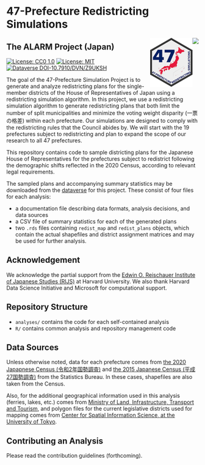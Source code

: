 # 47-Prefecture Redistricting Simulations

<img src="https://alarm-redist.github.io/assets/alarm_256_tr.png" align="right" height=128>
<img src="assets/japan_47pref_256_tr.png" align="right" height=128>

## The ALARM Project (Japan)

[![License: CC0 1.0](https://img.shields.io/badge/Data%20License-Public%20domain-lightgrey.svg)](https://creativecommons.org/publicdomain/zero/1.0/)
[![License: MIT](https://img.shields.io/badge/Software%20License-MIT-yellow.svg)](https://opensource.org/licenses/MIT)
[![Dataverse DOI-10.7910/DVN/Z9UKSH](<https://img.shields.io/badge/Dataverse DOI-10.7910/DVN/Z9UKSH-orange>)](https://doi.org/10.7910/DVN/Z9UKSH)

The goal of the 47-Prefecture Simulation Project is to generate and analyze redistricting plans for the single-member districts of the House of Representatives of Japan using a redistricting simulation algorithm. 
In this project, we use a redistricting simulation algorithm to generate redistricting plans that both limit the number of split municipalities and minimize the voting weight disparity (一票の格差) within each prefecture. 
Our simulations are designed to comply with the redistricting rules that the Council abides by. 
We will start with the 19 prefectures subject to redistricting and plan to expand the scope of our research to all 47 prefectures.

This repository contains code to sample districting plans for the Japanese House of Representatives for the prefectures subject to redistrict following the demographic shifts reflected in the 2020 Census, according to relevant legal requirements.

The sampled plans and accompanying summary statistics may be downloaded from
the [dataverse](https://doi.org/10.7910/DVN/Z9UKSH)
for this project. These consist of four files for each analysis:
- a documentation file describing data formats, analysis decisions, and data sources
- a CSV file of summary statistics for each of the generated plans
- two `.rds` files containing `redist_map` and `redist_plans` objects, which
contain the actual shapefiles and district assignment matrices and may be used
for further analysis.

## Acknowledgement

We acknowledge the partial support from the [Edwin O. Reischauer Institute of Japanese Studies (RIJS)](https://rijs.fas.harvard.edu) at Harvard University. We also thank Harvard Data Science Initiative and Microsoft for computational support.

## Repository Structure

- `analyses/` contains the code for each self-contained analysis
- `R/` contains common analysis and repository management code

## Data Sources

Unless otherwise noted, data for each prefecture comes from [the 2020 Japapnese Census (令和2年国勢調査)](https://www.e-stat.go.jp/stat-search/files?page=1&toukei=00200521&tstat=000001136464&cycle=0&tclass1=000001136472) 
and [the 2015 Japanese Census (平成27国勢調査)](https://www.e-stat.go.jp/stat-search/files?page=1&toukei=00200521&tstat=000001080615) from the Statistics Bureau.
In these cases, shapefiles are also taken from the Census.

Also, for the additional geographical information used in this analysis (ferries, lakes, etc.)  comes from [Ministry of Land, Infrastructure, Transport and Tourism](https://nlftp.mlit.go.jp/ksj/index.html), 
and polygon files for the current legislative districts used for mapping comes from [Center for Spatial Information Science, at the University of Tokyo](https://home.csis.u-tokyo.ac.jp/~nishizawa/senkyoku/). 

## Contributing an Analysis
Please read the contribution guidelines (forthcoming).
